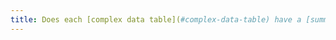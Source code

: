 ```yaml
---
title: Does each [complex data table](#complex-data-table) have a [summary](#summary-of-table)
---
```

